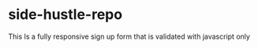 # side-hustle-repo

This Is a fully responsive sign up form that is validated with javascript only


